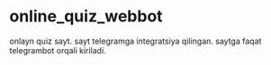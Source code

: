 # online_quiz_webbot
onlayn quiz sayt. sayt telegramga integratsiya qilingan. saytga faqat telegrambot orqali kiriladi.
